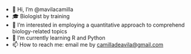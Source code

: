 - 👋 Hi, I’m @mavilacamilla
- 🎓 Biologist by training 
- 👀 I’m interested in employing a quantitative approach to comprehend biology-related topics 
- 🌱 I’m currently learning R and Python 
- 📫 How to reach me: email me by camilladeavila@gmail.com

<!---
mavilacamilla/mavilacamilla is a ✨ special ✨ repository because its `README.md` (this file) appears on your GitHub profile.
You can click the Preview link to take a look at your changes.
--->
